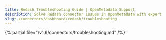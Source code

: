 ```yaml
---
title: Redash Troubleshooting Guide | OpenMetadata Support
description: Solve Redash connector issues in OpenMetadata with expert troubleshooting guides. Fix connection errors, data sync problems, and configuration issues fast.
slug: /connectors/dashboard/redash/troubleshooting
---
```


{% partial file="/v1.9/connectors/troubleshooting.md" /%}
